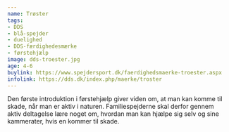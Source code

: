 ```yaml
---
name: Trøster
tags:
- DDS
- blå-spejder
- duelighed
- DDS-færdighedesmærke
- førstehjælp
image: dds-troester.jpg
age: 4-6
buylink: https://www.spejdersport.dk/faerdighedsmaerke-troester.aspx
infolink: https://dds.dk/index.php/maerke/troster
---
```

Den første introduktion i førstehjælp giver viden om, at man kan komme til skade, når man er aktiv i naturen. Familiespejderne skal derfor gennem aktiv deltagelse lære noget om, hvordan man kan hjælpe sig selv og sine kammerater, hvis en kommer til skade.
